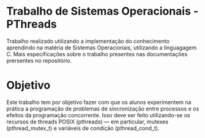 # Trabalho de Sistemas Operacionais - PThreads
Trabalho realizado utilizando a implementação do conhecimento aprendindo na matéria de Sistemas Operacionais,
utilizando a linguagagem C. Mais especificações sobre o trabalho presentes nas documentações prersentes no repositório.
# Objetivo
Este trabalho tem por objetivo fazer com que os alunos experimentem na prática a programação de problemas de
sincronização entre processos e os efeitos da programação concorrente. Isso deve ser feito utilizando-se os recursos de
threads POSIX (pthreads) — em particular, mutexes (pthread_mutex_t) e variáveis de condição (pthread_cond_t).
